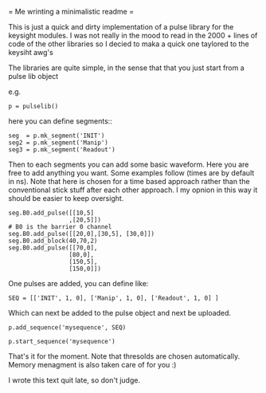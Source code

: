 = Me wrinting a minimalistic readme =

This is just a quick and dirty implementation of a pulse library for the keysight modules. 
I was not really in the mood to read in the 2000 + lines of code of the other libraries so I decied to maka a quick one taylored to the keysiht awg's

The libraries are quite simple, in the sense that that you just start from a pulse lib object 

e.g.

	p = pulselib()

here you can define segments:: 

	seg  = p.mk_segment('INIT')
	seg2 = p.mk_segment('Manip')
	seg3 = p.mk_segment('Readout')

Then to each segments you can add some basic waveform. Here you are free to add anything you want. 
Some examples follow (times are by default in ns).
Note that here is chosen for a time based approach rather than the conventional stick stuff after each other approach. I my opnion in this way it should be easier to keep oversight.

	seg.B0.add_pulse([[10,5]
					 ,[20,5]])
	# B0 is the barrier 0 channel
	seg.B0.add_pulse([[20,0],[30,5], [30,0]])
	seg.B0.add_block(40,70,2)
	seg.B0.add_pulse([[70,0],
					 [80,0],
					 [150,5],
					 [150,0]])

One pulses are added, you can define like:

	SEQ = [['INIT', 1, 0], ['Manip', 1, 0], ['Readout', 1, 0] ]


Which can next be added to the pulse object and next be uploaded.

	p.add_sequence('mysequence', SEQ)

	p.start_sequence('mysequence')

That's it for the moment.
Note that thresolds are chosen automatically. Memory menagment is also taken care of for you  :)

I wrote this text quit late, so don't judge.
